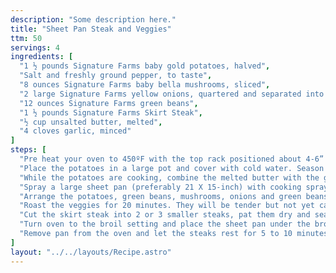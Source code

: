 ```yaml
---
description: "Some description here."
title: "Sheet Pan Steak and Veggies"
ttm: 50
servings: 4
ingredients: [
  "1 ½ pounds Signature Farms baby gold potatoes, halved",
  "Salt and freshly ground pepper, to taste",
  "8 ounces Signature Farms baby bella mushrooms, sliced",
  "2 large Signature Farms yellow onions, quartered and separated into petals",
  "12 ounces Signature Farms green beans",
  "1 ½ pounds Signature Farms Skirt Steak",
  "½ cup unsalted butter, melted",
  "4 cloves garlic, minced"
]
steps: [
  "Pre heat your oven to 450ºF with the top rack positioned about 4-6” away from the broiler.",
  "Place the potatoes in a large pot and cover with cold water. Season the water with salt, cover the pot with a lid and turn the stove on high heat. Once the water starts boiling, remove the lid and cook for 5 to 10 minutes, or until the potatoes are fork tender. Drain the potatoes and pat them try with a paper towel.",
  "While the potatoes are cooking, combine the melted butter with the garlic. Season with salt and pepper, and reserve.",
  "Spray a large sheet pan (preferably 21 X 15-inch) with cooking spray.",
  "Arrange the potatoes, green beans, mushrooms, onions and green beans on the sheet pan. Drizzle half of the garlic butter and gently toss so all the veggies are coated with the butter. Season with salt and pepper.",
  "Roast the veggies for 20 minutes. They will be tender but not yet caramelized.",
  "Cut the skirt steak into 2 or 3 smaller steaks, pat them dry and season with salt and pepper. Place the steaks over the veggies and drizzle them with the remaining garlic butter.",
  "Turn oven to the broil setting and place the sheet pan under the broil. Broil for 4 minutes, then flip the steaks and broil for another 3 to 4 minutes for medium-rare.",
  "Remove pan from the oven and let the steaks rest for 5 to 10 minutes before serving."
]
layout: "../../layouts/Recipe.astro"
---
```

